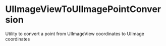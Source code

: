 # UIImageViewToUIImagePointConversion
Utility to convert a point from UIImageView coordinates to UIImage coordinates
